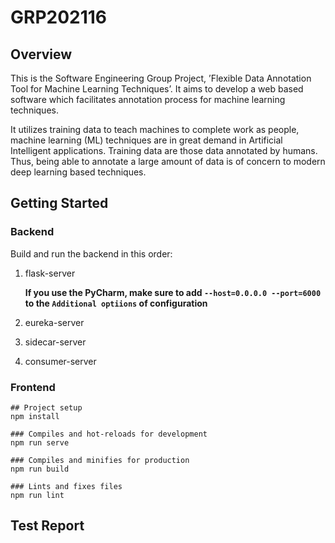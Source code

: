# GRP202116

## Overview

This is the Software Engineering Group Project, ’Flexible Data Annotation Tool for Machine
Learning Techniques’. It aims to develop a web based software which facilitates annotation
process for machine learning techniques. 

It utilizes training data to teach machines to complete work as people, machine learning (ML)
techniques are in great demand in Artificial Intelligent applications. Training data are
those data annotated by humans. Thus, being able to annotate a large amount of data
is of concern to modern deep learning based techniques.



## Getting Started

### Backend

Build and run the backend in this order:

1. flask-server

   **If you use the PyCharm, make sure to add  `--host=0.0.0.0 --port=6000` to the `Additional optiions` of configuration**

2. eureka-server

3. sidecar-server

4. consumer-server

### Frontend

```
## Project setup
npm install

### Compiles and hot-reloads for development
npm run serve

### Compiles and minifies for production
npm run build

### Lints and fixes files
npm run lint
```



## Test Report